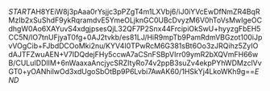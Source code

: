 $START$AH8YEiW8j3pAaa0rYsjjc3pPZgT4m1LXVbj6/iJ0iYVcEwDfNmZR4BqRMzIb2xSuShdF9ykRqramdvE5YmeOLjknGC0UBcDvyzM6V0hToVsMwIgeOCdhgW0Ao6XAYuvS4xdgjpsesQjL32QF7P2Snx44FrcipiOkSwU+hyyzgFbEH5CC5N/lO7tnUFjyaT0fg+0AJ2tvkb/es81LJ/HiR9mpTb9PamRdmVBGzot100iJpvVOgCib+FJbdDCOoMki2nu/KYV4I0TPwRcM6G381sBt6Oo3zJRQihz5ZyIOdAJTFZwuAEN+V7IDQdejFHy5ccwA7aCSnFSBpVIrr09ymR2bXQVmFH66wB/CULuIDDlIM+6nWaaxaAncjycSRZItyRo74v2ppB3suZv4ekpPYhWDMzclVvGT0+yOANhilwOd3xdUgoSbOtBp9P6Lvbi7AwAK60/1HSkYj4LkoWKh9g==$END$